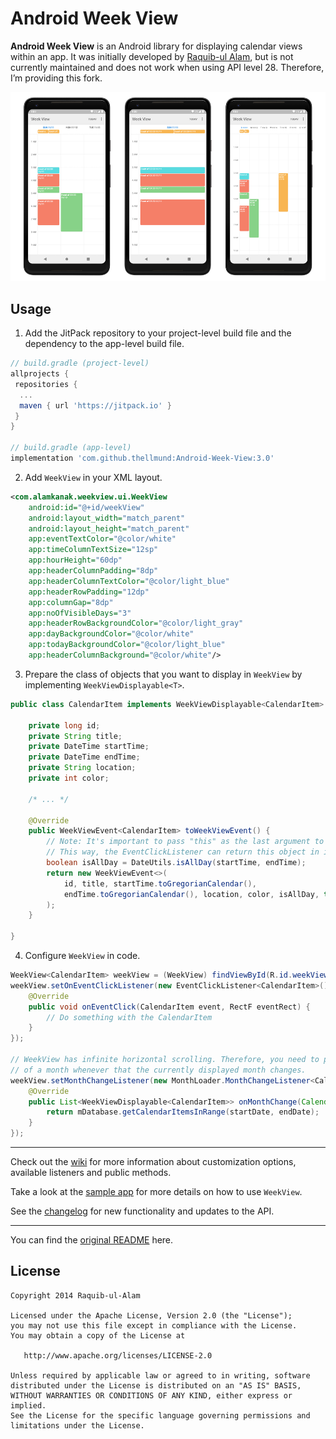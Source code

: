Android Week View
=================

**Android Week View** is an Android library for displaying calendar views within an app. It was initially developed by [Raquib-ul Alam](https://github.com/alamkanak), but is not currently maintained and does not work when using API level 28. Therefore, I’m providing this fork. 

![](images/screen-shot-new.png)

Usage
---------
1. Add the JitPack repository to your project-level build file and the dependency to the app-level build file.
```groovy
// build.gradle (project-level)
allprojects {
 repositories {
  ...
  maven { url 'https://jitpack.io' }
 }
}

// build.gradle (app-level)
implementation 'com.github.thellmund:Android-Week-View:3.0'
```

2. Add `WeekView` in your XML layout.
```xml
<com.alamkanak.weekview.ui.WeekView
    android:id="@+id/weekView"
    android:layout_width="match_parent"
    android:layout_height="match_parent"
    app:eventTextColor="@color/white"
    app:timeColumnTextSize="12sp"
    app:hourHeight="60dp"
    app:headerColumnPadding="8dp"
    app:headerColumnTextColor="@color/light_blue"
    app:headerRowPadding="12dp"
    app:columnGap="8dp"
    app:noOfVisibleDays="3"
    app:headerRowBackgroundColor="@color/light_gray"
    app:dayBackgroundColor="@color/white"
    app:todayBackgroundColor="@color/light_blue"
    app:headerColumnBackground="@color/white"/>
```

3. Prepare the class of objects that you want to display in `WeekView` by implementing `WeekViewDisplayable<T>`.
```java
public class CalendarItem implements WeekViewDisplayable<CalendarItem> {

    private long id;
    private String title;
    private DateTime startTime;
    private DateTime endTime;
    private String location;
    private int color;
    
    /* ... */
    
    @Override
    public WeekViewEvent<CalendarItem> toWeekViewEvent() {
        // Note: It's important to pass "this" as the last argument to WeekViewEvent's constructor.
        // This way, the EventClickListener can return this object in its onEventClick() method.
        boolean isAllDay = DateUtils.isAllDay(startTime, endTime);
        return new WeekViewEvent<>(
            id, title, startTime.toGregorianCalendar(), 
            endTime.toGregorianCalendar(), location, color, isAllDay, this
        );
    }

}
```

4. Configure `WeekView` in code.
```java
WeekView<CalendarItem> weekView = (WeekView) findViewById(R.id.weekView);
weekView.setOnEventClickListener(new EventClickListener<CalendarItem>() {
    @Override
    public void onEventClick(CalendarItem event, RectF eventRect) {
        // Do something with the CalendarItem
    }
});

// WeekView has infinite horizontal scrolling. Therefore, you need to provide the events 
// of a month whenever that the currently displayed month changes.
weekView.setMonthChangeListener(new MonthLoader.MonthChangeListener<CalendarItem>() {
    @Override
    public List<WeekViewDisplayable<CalendarItem>> onMonthChange(Calendar startDate, Calendar endDate) {
        return mDatabase.getCalendarItemsInRange(startDate, endDate);
    }
});
```

--- 

Check out the [wiki](https://github.com/thellmund/Android-Week-View/wiki) for more information about customization options, available listeners and public methods.

Take a look at the [sample app](https://github.com/thellmund/Android-Week-View/tree/develop/sample) for more details on how to use `WeekView`.

See the [changelog](https://github.com/thellmund/Android-Week-View/blob/develop/CHANGELOG.md) for new functionality and updates to the API.

---

You can find the [original README](https://github.com/alamkanak/Android-Week-View) here.

License
----------

    Copyright 2014 Raquib-ul-Alam

    Licensed under the Apache License, Version 2.0 (the "License");
    you may not use this file except in compliance with the License.
    You may obtain a copy of the License at

       http://www.apache.org/licenses/LICENSE-2.0

    Unless required by applicable law or agreed to in writing, software
    distributed under the License is distributed on an "AS IS" BASIS,
    WITHOUT WARRANTIES OR CONDITIONS OF ANY KIND, either express or implied.
    See the License for the specific language governing permissions and
    limitations under the License.

